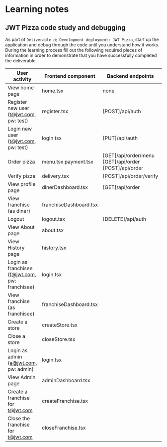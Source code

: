 # Learning notes

## JWT Pizza code study and debugging

As part of `Deliverable ⓵ Development deployment: JWT Pizza`, start up the application and debug through the code until you understand how it works. During the learning process fill out the following required pieces of information in order to demonstrate that you have successfully completed the deliverable.

| User activity                                       | Frontend component     | Backend endpoints                                     | Database SQL |
| --------------------------------------------------- | ---------------------- | ----------------------------------------------------- | ------------ |
| View home page                                      | home.tsx               | none                                                  | none         |
| Register new user<br/>(t@jwt.com, pw: test)         | register.tsx           | [POST]/api/auth                                       |              |
| Login new user<br/>(t@jwt.com, pw: test)            | login.tsx              | [PUT]/api/auth                                        |              |
| Order pizza                                         | menu.tsx payment.tsx   | [GET]/api/order/menu [GET]/api/order [POST]/api/order |              |
| Verify pizza                                        | delivery.tsx           | [POST]/api/order/verify                               |              |
| View profile page                                   | dinerDashboard.tsx     | [GET]/api/order                                       |              |
| View franchise<br/>(as diner)                       | franchiseDashboard.tsx |                                                       |              |
| Logout                                              | logout.tsx             | [DELETE]/api/auth                                     |              |
| View About page                                     | about.tsx              |                                                       |              |
| View History page                                   | history.tsx            |                                                       |              |
| Login as franchisee<br/>(f@jwt.com, pw: franchisee) | login.tsx              |                                                       |              |
| View franchise<br/>(as franchisee)                  | franchiseDashboard.tsx |                                                       |              |
| Create a store                                      | createStore.tsx        |                                                       |              |
| Close a store                                       | closeStore.tsx         |                                                       |              |
| Login as admin<br/>(a@jwt.com, pw: admin)           | login.tsx              |                                                       |              |
| View Admin page                                     | adminDashboard.tsx     |                                                       |              |
| Create a franchise for t@jwt.com                    | createFranchise.tsx    |                                                       |              |
| Close the franchise for t@jwt.com                   | closeFranchise.tsx     |                                                       |              |
